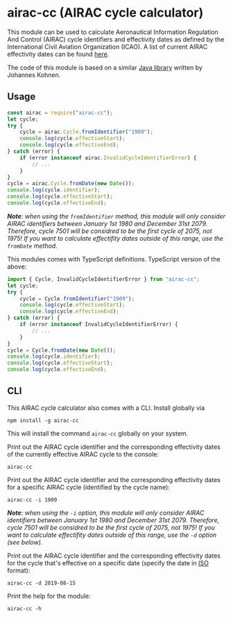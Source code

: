 # airac-cc (AIRAC cycle calculator)

This module can be used to calculate Aeronautical Information Regulation And Control (AIRAC) cycle identifiers and effectivity dates as defined by the International Civil Aviation Organization (ICAO). A list of current AIRAC effectivity dates can be found [here](https://www.nm.eurocontrol.int/RAD/common/airac_dates.html).

The code of this module is based on a similar [Java library](https://github.com/jwkohnen/airac-java/) written by Johannes Kohnen.

## Usage

```javascript
const airac = require("airac-cc");
let cycle;
try {
    cycle = airac.Cycle.fromIdentifier("1909");
    console.log(cycle.effectiveStart);
    console.log(cycle.effectiveEnd);
} catch (error) {
    if (error instanceof airac.InvalidCycleIdentifierError) {
        // ...
    }
}
cycle = airac.Cycle.fromDate(new Date());
console.log(cycle.identifier);
console.log(cycle.effectiveStart);
console.log(cycle.effectiveEnd);
```

*__Note__: when using the `fromIdentifier` method, this module will only consider AIRAC identifiers between January 1st 1980 and December 31st 2079. Therefore, cycle 7501 will be considred to be the first cycle of 2075, not 1975! If you want to calculate effectifity dates outside of this range, use the `fromDate` method.*

This modules comes with TypeScript definitions. TypeScript version of the above:

```typescript
import { Cycle, InvalidCycleIdentifierError } from "airac-cc";
let cycle;
try {
    cycle = Cycle.fromIdentifier("1909");
    console.log(cycle.effectiveStart);
    console.log(cycle.effectiveEnd);
} catch (error) {
    if (error instanceof InvalidCycleIdentifierError) {
        // ...
    }
}
cycle = Cycle.fromDate(new Date());
console.log(cycle.identifier);
console.log(cycle.effectiveStart);
console.log(cycle.effectiveEnd);
```

## CLI

This AIRAC cycle calculator also comes with a CLI. Install globally via

    npm install -g airac-cc

This will install the command `airac-cc` globally on your system.

Print out the AIRAC cycle identifier and the corresponding effectivity dates of the currently effective AIRAC cycle to the console:

    airac-cc

Print out the AIRAC cycle identifier and the corresponding effectivity dates for a specific AIRAC cycle (identified by the cycle name):

    airac-cc -i 1909

*__Note__: when using the `-i` option, this module will only consider AIRAC identifiers between January 1st 1980 and December 31st 2079. Therefore, cycle 7501 will be considred to be the first cycle of 2075, not 1975! If you want to calculate effectifity dates outside of this range, use the `-d` option (see below).* 

Print out the AIRAC cycle identifier and the corresponding effectivity dates for the cycle that's effective on a specific date (specify the date in [ISO](https://www.iso.org/iso-8601-date-and-time-format.html) format):

    airac-cc -d 2019-08-15

Print the help for the module:

    airac-cc -h
